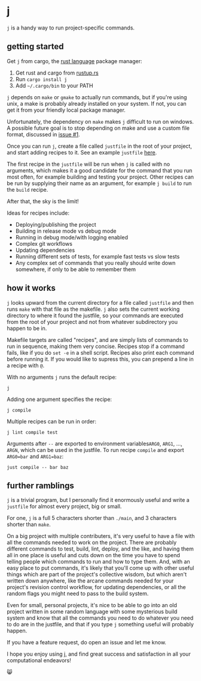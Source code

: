 j
=

`j` is a handy way to run project-specific commands.

getting started
---------------

Get `j` from cargo, the [rust language](https://www.rust-lang.org) package manager:

1. Get rust and cargo from [rustup.rs](https://www.rustup.rs)
2. Run `cargo install j`
3. Add `~/.cargo/bin` to your PATH

`j` depends on `make` or `gmake` to actually run commands, but if you're using unix, a make is probably already installed on your system. If not, you can get it from your friendly local package manager.

Unfortunately, the dependency on `make` makes `j` difficult to run on windows. A possible future goal is to stop depending on make and use a custom file format, discussed in [issue #1](https://github.com/casey/j/issues/1).

Once you can run `j`, create a file called `justfile` in the root of your project, and start adding recipes to it. See an example `justfile` [here](https://github.com/casey/j/blob/master/justfile).

The first recipe in the `justfile` will be run when `j` is called with no arguments, which makes it a good candidate for the command that you run most often, for example building and testing your project. Other recipes can be run by supplying their name as an argument, for example `j build` to run the `build` recipe.

After that, the sky is the limit!

Ideas for recipes include:

* Deploying/publishing the project
* Building in release mode vs debug mode
* Running in debug mode/with logging enabled
* Complex git workflows
* Updating dependencies
* Running different sets of tests, for example fast tests vs slow tests
* Any complex set of commands that you really should write down somewhere, if only to be able to remember them

how it works
------------

`j` looks upward from the current directory for a file called `justfile` and then runs `make` with that file as the makefile. `j` also sets the current working directory to where it found the justfile, so your commands are executed from the root of your project and not from whatever subdirectory you happen to be in.

Makefile targets are called "recipes", and are simply lists of commands to run in sequence, making them very concise. Recipes stop if a command fails, like if you do `set -e` in a shell script. Recipes also print each command before running it. If you would like to supress this, you can prepend a line in a recipe with `@`.

With no arguments `j` runs the default recipe:

`j`

Adding one argument specifies the recipe:

`j compile`

Multiple recipes can be run in order:

`j lint compile test`

Arguments after `--` are exported to environment variables`ARG0`, `ARG1`, ..., `ARGN`, which can be used in the justfile. To run recipe `compile` and export `ARG0=bar` and `ARG1=baz`:

`just compile -- bar baz`

further ramblings
-----------------

`j` is a trivial program, but I personally find it enormously useful and write a `justfile` for almost every project, big or small.

For one, `j` is a full 5 characters shorter than `./main`, and 3 characters shorter than `make`.

On a big project with multiple contributers, it's very useful to have a file with all the commands needed to work on the project. There are probably different commands to test, build, lint, deploy, and the like, and having them all in one place is useful and cuts down on the time you have to spend telling people which commands to run and how to type them. And, with an easy place to put commands, it's likely that you'll come up with other useful things which are part of the project's collective wisdom, but which aren't written down anywhere, like the arcane commands needed for your project's revision control workflow, for updating dependencies, or all the random flags you might need to pass to the build system.

Even for small, personal projects, it's nice to be able to go into an old project written in some random language with some mysterious build system and know that all the commands you need to do whatever you need to do are in the justfile, and that if you type `j` something useful will probably happen.

If you have a feature request, do open an issue and let me know.

I hope you enjoy using j, and find great success and satisfaction in all your computational endeavors!

😸
